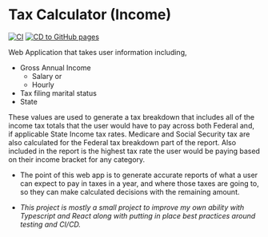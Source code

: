# Tax Calculator (Income)
[![CI](https://github.com/demayj10/tax-calculator/actions/workflows/CI.yml/badge.svg)](https://github.com/demayj10/tax-calculator/actions/workflows/CI.yml)
[![CD to GitHub pages](https://github.com/demayj10/tax-calculator/actions/workflows/CD.yml/badge.svg)](https://github.com/demayj10/tax-calculator/actions/workflows/CD.yml)

Web Application that takes user information including,
 - Gross Annual Income
   - Salary or
   - Hourly
 -  Tax filing marital status
 -  State
 
These values are used to generate a tax breakdown that includes all of the income tax totals that the user would have to pay across both Federal and, if applicable State Income tax rates. Medicare and Social Security tax are also calculated for the Federal tax breakdown part of the report. Also included in the report is the highest tax rate the user would be paying based on their income bracket for any category.

- The point of this web app is to generate accurate reports of what a user can expect to pay in taxes in a year, and where those taxes are going to, so they can make calculated decisions with the remaining amount.

- *This project is mostly a small project to improve my own ability with Typescript and React along with putting in place best practices around testing and CI/CD.*
